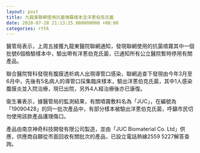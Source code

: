 ```yaml
---
layout: post
title: 九龍東聯網使用抗菌噴霧樣本含洋蔥伯克氏菌
date: 2020-07-28 21:13:25.000000000 +08:00
categories: rthk
---
```


醫管局表示，上周五接獲九龍東醫院聯網通知，發現聯網使用的抗菌噴霧其中一個批號6個檢驗樣本中，驗出帶有洋蔥伯克氏菌，已通知所有公立醫院暫時停用有關產品。

聯合醫院腎科發現有腹膜透析病人出現導管口感染，聯網追查下發現由今年3月至6月中，先後有5名病人的導管口採集臨床樣本，驗出洋蔥伯克氏菌，其中1人感染腹膜炎並入院治療，現已出院，另外4人經治療後亦已康復。

衞生署表示，據醫管局的監測結果，有關噴霧敷料名為「JUC」，在編號為「19090428」的同一批次產品中，有部分樣本被驗出洋蔥伯克氏菌，呼籲市民切勿使用該款產品護理傷口。

產品由南京神奇科技開發有限公司製造，並由「JUC Biomaterial Co. Ltd」供應，供應商自願從市面回收有關批次的產品，已設立電話熱線2559 5227解答查詢。
